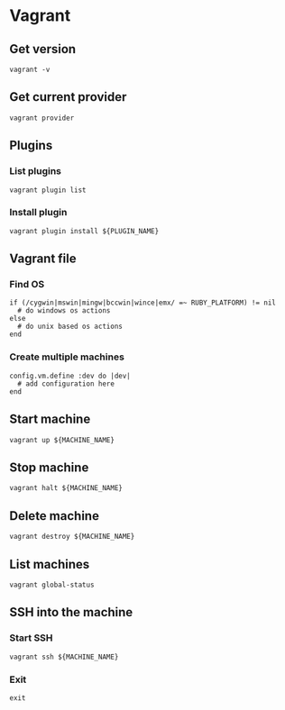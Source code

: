 # Vagrant

## Get version
```
vagrant -v
```

## Get current provider
```
vagrant provider
```

## Plugins

### List plugins
```
vagrant plugin list
```

### Install plugin
```
vagrant plugin install ${PLUGIN_NAME}
```

## Vagrant file

### Find OS
```
if (/cygwin|mswin|mingw|bccwin|wince|emx/ =~ RUBY_PLATFORM) != nil
  # do windows os actions
else
  # do unix based os actions
end
```

### Create multiple machines
```
config.vm.define :dev do |dev|
  # add configuration here
end
```

## Start machine
```
vagrant up ${MACHINE_NAME}
```

## Stop machine
```
vagrant halt ${MACHINE_NAME}
```

## Delete machine
```
vagrant destroy ${MACHINE_NAME}
```

## List machines
```
vagrant global-status
```

## SSH into the machine

### Start SSH
```
vagrant ssh ${MACHINE_NAME}
```

### Exit
```
exit
```
